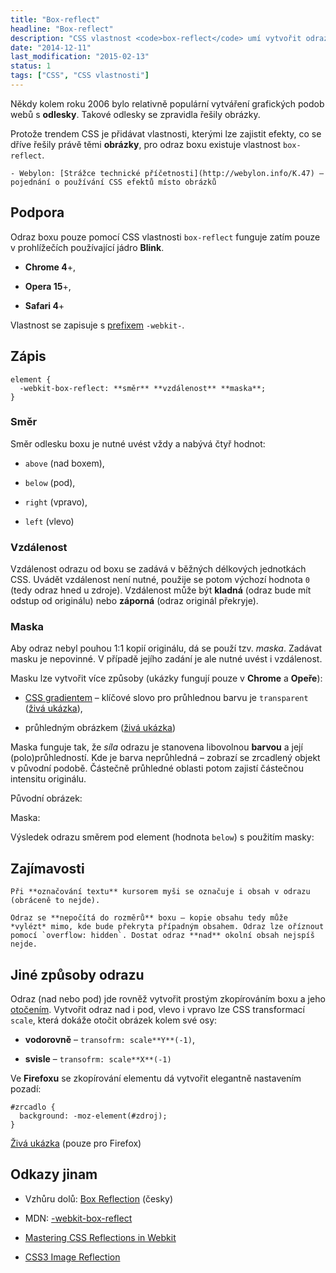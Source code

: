 ```yaml
---
title: "Box-reflect"
headline: "Box-reflect"
description: "CSS vlastnost <code>box-reflect</code> umí vytvořit odraz celého boxu."
date: "2014-12-11"
last_modification: "2015-02-13"
status: 1
tags: ["CSS", "CSS vlastnosti"]
---
```


Někdy kolem roku 2006 bylo relativně populární vytváření grafických podob webů s **odlesky**. Takové odlesky se zpravidla řešily obrázky.

Protože trendem CSS je přidávat vlastnosti, kterými lze zajistit efekty, co se dříve řešily právě těmi **obrázky**, pro odraz boxu existuje vlastnost `box-reflect`.

    - Webylon: [Strážce technické příčetnosti](http://webylon.info/K.47) – pojednání o používání CSS efektů místo obrázků

## Podpora

Odraz boxu pouze pomocí CSS vlastnosti `box-reflect` funguje zatím pouze v prohlížečích používající jádro **Blink**.

  - **Chrome 4**+,

  - **Opera 15**+,

  - **Safari 4**+

Vlastnost se zapisuje s [prefixem](/css-prefixy) `-webkit-`.

## Zápis

```
element {
  -webkit-box-reflect: **směr** **vzdálenost** **maska**;
}
```

### Směr

Směr odlesku boxu je nutné uvést vždy a nabývá čtyř hodnot:

  - `above` (nad boxem),

  - `below` (pod),

  - `right` (vpravo),

  - `left` (vlevo)

### Vzdálenost

Vzdálenost odrazu od boxu se zadává v běžných délkových jednotkách CSS. Uvádět vzdálenost není nutné, použije se potom výchozí hodnota `0` (tedy odraz hned u zdroje). Vzdálenost může být **kladná** (odraz bude mít odstup od originálu) nebo **záporná** (odraz originál překryje).

### Maska

Aby odraz nebyl pouhou 1:1 kopií originálu, dá se použí tzv. *maska*. Zadávat masku je nepovinné. V případě jejího zadání je ale nutné uvést i vzdálenost.

Masku lze vytvořit více způsoby (ukázky fungují pouze v **Chrome** a **Opeře**):

  - [CSS gradientem](/gradient) – klíčové slovo pro průhlednou barvu je `transparent` ([živá ukázka](http://kod.djpw.cz/wikb)),

  - průhledným obrázkem ([živá ukázka](http://kod.djpw.cz/xikb))

Maska funguje tak, že *síla* odrazu je stanovena libovolnou **barvou** a její (polo)průhledností. Kde je barva neprůhledná – zobrazí se zrcadlený objekt v původní podobě. Částečně průhledné oblasti potom zajistí částečnou intensitu originálu.

Původní obrázek:

Maska:

Výsledek odrazu směrem pod element (hodnota `below`) s použitím masky:

## Zajímavosti

    Při **označování textu** kursorem myši se označuje i obsah v odrazu (obráceně to nejde).

    Odraz se **nepočítá do rozměrů** boxu – kopie obsahu tedy může *vylézt* mimo, kde bude překryta případným obsahem. Odraz lze oříznout pomocí `overflow: hidden`. Dostat odraz **nad** okolní obsah nejspíš nejde.

## Jiné způsoby odrazu

Odraz (nad nebo pod) jde rovněž vytvořit prostým zkopírováním boxu a jeho [otočením](/rotace). Vytvořit odraz nad i pod, vlevo i vpravo lze CSS transformací `scale`, která dokáže otočit obrázek kolem své osy:

  - **vodorovně** – `transofrm: scale**Y**(-1)`,

  - **svisle** – `transofrm: scale**X**(-1)`

Ve **Firefoxu** se zkopírování elementu dá vytvořit elegantně nastavením pozadí:

```
#zrcadlo {
  background: -moz-element(#zdroj);
}
```

[Živá ukázka](http://kod.djpw.cz/yikb) (pouze pro Firefox)

## Odkazy jinam

  - Vzhůru dolů: [Box Reflection](http://www.vzhurudolu.cz/prirucka/css3-box-reflection) (česky)

  - MDN: [-webkit-box-reflect](https://developer.mozilla.org/en-US/docs/Web/CSS/-webkit-box-reflect)

  - [Mastering CSS Reflections in Webkit](http://designshack.net/articles/css/mastering-css-reflections-in-webkit/)

  - [CSS3 Image Reflection](http://www.hongkiat.com/blog/css-reflection/)